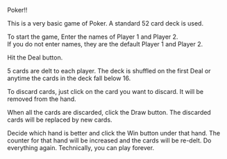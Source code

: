 Poker!!

This is a very basic game of Poker.  A standard 52 card deck is used.

To start the game, Enter the names of Player 1 and Player 2.  
If you do not enter names, they are the default Player 1 and Player 2.

Hit the Deal button.

5 cards are delt to each player.  The deck is shuffled on the first Deal or anytime the cards in the deck fall below 16.

To discard cards, just click on the card you want to discard.  It will be removed from the hand.

When all the cards are discarded, click the Draw button.  The discarded cards will be replaced by new cards.

Decide which hand is better and click the Win button under that hand.  The counter for that hand will be increased and the cards will be re-delt.  Do everything again.  Technically, you can play forever.